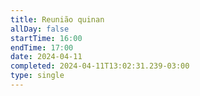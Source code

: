 ```yaml
---
title: Reunião quinan
allDay: false
startTime: 16:00
endTime: 17:00
date: 2024-04-11
completed: 2024-04-11T13:02:31.239-03:00
type: single
---
```

